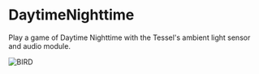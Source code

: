 DaytimeNighttime
================
Play a game of Daytime Nighttime with the Tessel's ambient light sensor and audio module.

![BIRD](Velociraptor.github.com/DaytimeNighttime/the_bird.jpg)
